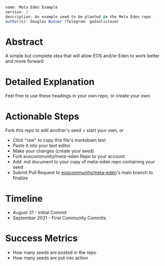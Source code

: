 ```javascript
name: Meta Eden Example
version: 1
description: An example seed to be planted in the Meta Eden repo.
author(s): Douglas Butner (Telegram: godsolislove)
```

# Abstract

A simple but complete idea that will allow EOS and/or Eden to work better and move forward

# Detailed Explanation

Feel free to use these headings in your own repo, or create your own.

# Actionable Steps

Fork this repo to edit another's seed + start your own, or

- Click "raw" to copy this file's markdown text  
- Paste it into your text editor  
- Make your changes (create your seed) 
- Fork eoscommunity/meta-eden Repo to your account  
- Add .md document to your copy of meta-eden repo containing your seed  
- Submit Pull Request to [eoscommunity/meta-eden](https://github.com/eoscommunity/meta-eden)'s main branch to finalize  

# Timeline

- August 31 - Initial Commit
- September 2021 - First Community Commits

# Success Metrics

- How many seeds are posted in the repo
- How many seeds are put into action
